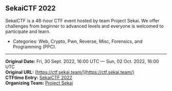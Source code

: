 ## SekaiCTF 2022

SekaiCTF is a 48-hour CTF event hosted by team Project Sekai. We offer challenges from beginner to advanced levels and everyone is welcomed to participate and learn.

- Categories: Web, Crypto, Pwn, Reverse, Misc, Forensics, and Programming (PPC).

---
**Original Date:** Fri, 30 Sept. 2022, 16:00 UTC — Sun, 02 Oct. 2022, 16:00 UTC  <br>
**Original URL:** [https://ctf.sekai.team/](https://ctf.sekai.team/)<br>
**CTFtime Entry:** [SekaiCTF 2022](https://ctftime.org/event/1619/)<br>
**Organizing Team:** [Project Sekai](https://ctftime.org/team/169557)<br>
<!-- Official URL: https://ctf.sekai.team/-->